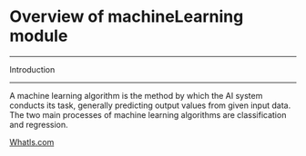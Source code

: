 # Overview of machineLearning module

********

Introduction

******

 A machine learning algorithm is the method by which the AI system conducts its task, generally predicting output values from given input data. The two main processes of machine learning algorithms are classification and regression.

 [Whatls.com](https://whatis.techtarget.com/definition/machine-learning-algorithm)

